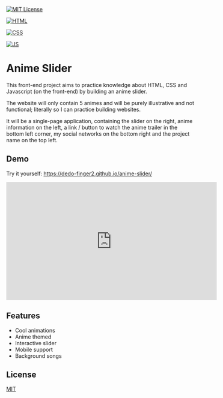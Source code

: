 [![MIT License](https://img.shields.io/badge/License-MIT-green.svg)](https://choosealicense.com/licenses/mit/)

[![HTML](https://img.shields.io/badge/HTML5-E34F26?style=for-the-badge&logo=html5&logoColor=white
)](https://img.shields.io/badge/HTML5-E34F26?style=for-the-badge&logo=html5&logoColor=white)

[![CSS](https://img.shields.io/badge/CSS3-1572B6?style=for-the-badge&logo=css3&logoColor=white)](https://img.shields.io/badge/CSS3-1572B6?style=for-the-badge&logo=css3&logoColor=white)

[![JS](https://img.shields.io/badge/JavaScript-F7DF1E?style=for-the-badge&logo=JavaScript&logoColor=white)](https://img.shields.io/badge/JavaScript-F7DF1E?style=for-the-badge&logo=JavaScript&logoColor=white)


# Anime Slider

This front-end project aims to practice knowledge about HTML, CSS and Javascript (on the front-end) by building an anime slider. 

The website will only contain 5 animes and will be purely illustrative and not functional; literally so I can practice building websites.

It will be a single-page application, containing the slider on the right, anime information on the left, a link / button to watch the anime trailer in the bottom left corner, my social networks on the bottom right and the project name on the top left.

## Demo

Try it yourself: https://dedo-finger2.github.io/anime-slider/

<iframe width="560" height="315" src="https://www.youtube.com/embed/zljhBNMgGLI?si=Rb7SP1CNRvt2-s97" title="YouTube video player" frameborder="0" allow="accelerometer; autoplay; clipboard-write; encrypted-media; gyroscope; picture-in-picture; web-share" referrerpolicy="strict-origin-when-cross-origin" allowfullscreen></iframe>

## Features

- Cool animations
- Anime themed
- Interactive slider
- Mobile support
- Background songs


## License

[MIT](https://choosealicense.com/licenses/mit/)

